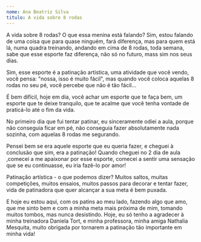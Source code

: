 ```yaml
---
nome: Ana Beatriz Silva
titulo: A vida sobre 8 rodas
---
```


A vida sobre 8 rodas? O que essa menina está falando? Sim, estou falando de uma coisa que para quase ninguém, fará diferença, mas para quem está lá, numa quadra treinando, andando em cima de 8 rodas, toda semana, sabe que esse esporte faz diferença, não só no futuro, mass sim nos seus dias.

Sim, esse esporte é a patinação artística, uma atividade que você vendo, você pensa: "nossa, isso é muito fácil", mas quando você coloca aquelas 8 rodas no seu pé, você percebe que não é tão fácil...

É bem difícil, hoje em dia, você achar um esporte que te faça bem, um esporte que te deixe tranquilo, que te acalme que você tenha vontade de praticá-lo até o fim da vida.

No primeiro dia que fui tentar patinar, eu sinceramente odiei a aula, porque não conseguia ficar em pé, não conseguia fazer absolutamente nada sozinha, com aquelas 8 rodas me segurando.

Pensei bem se era aquele esporte que eu queria fazer, e cheguei à conclusão que sim, era a patinação! Quando cheguei no 2 dia de aula ,comecei a me apaixonar por esse esporte, comecei a sentir uma sensação que se eu continuasse, eu iria fazê-lo por amor!

Patinação artística - o que podemos dizer? Muitos saltos, muitas competições, muitos ensaios, muitos passos para decorar e tentar fazer, vida de patinadora que quer alcançar a sua meta é bem puxada.

E hoje eu estou aqui, com os patins ao meu lado, fazendo algo que amo, que me sinto bem e com a minha meta mais próxima de mim, tomando muitos tombos, mas nunca desistindo. Hoje, eu só tenho a agradecer à minha treinadora Daniela Tort, e minha professora, minha amiga Nathalia Mesquita, muito obrigada por tornarem a patinação tão importante em minha vida!
